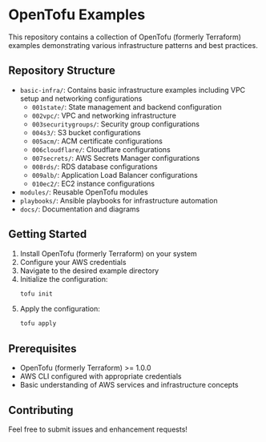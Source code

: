 # OpenTofu Examples

This repository contains a collection of OpenTofu (formerly Terraform) examples demonstrating various infrastructure patterns and best practices.

## Repository Structure

- `basic-infra/`: Contains basic infrastructure examples including VPC setup and networking configurations
  - `001state/`: State management and backend configuration
  - `002vpc/`: VPC and networking infrastructure
  - `003securitygroups/`: Security group configurations
  - `004s3/`: S3 bucket configurations
  - `005acm/`: ACM certificate configurations
  - `006cloudflare/`: Cloudflare configurations
  - `007secrets/`: AWS Secrets Manager configurations
  - `008rds/`: RDS database configurations
  - `009alb/`: Application Load Balancer configurations
  - `010ec2/`: EC2 instance configurations
- `modules/`: Reusable OpenTofu modules
- `playbooks/`: Ansible playbooks for infrastructure automation
- `docs/`: Documentation and diagrams

## Getting Started

1. Install OpenTofu (formerly Terraform) on your system
2. Configure your AWS credentials
3. Navigate to the desired example directory
4. Initialize the configuration:
   ```bash
   tofu init
   ```
5. Apply the configuration:
   ```bash
   tofu apply
   ```

## Prerequisites

- OpenTofu (formerly Terraform) >= 1.0.0
- AWS CLI configured with appropriate credentials
- Basic understanding of AWS services and infrastructure concepts

## Contributing

Feel free to submit issues and enhancement requests!

